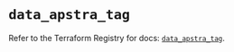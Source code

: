 # `data_apstra_tag`

Refer to the Terraform Registry for docs: [`data_apstra_tag`](https://registry.terraform.io/providers/juniper/apstra/0.94.0/docs/data-sources/tag).
